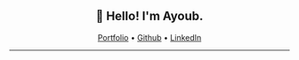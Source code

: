 <h2 align="center">👋 Hello! I'm Ayoub.</h2>
<p align="center">
  <a href="https://ayoubezzini.github.io">Portfolio</a> •
  <a href="https://github.com/ayoubezzini">Github</a> •
  <a href="https://linkedin.com/in/ayoubezzini">LinkedIn</a>
</p>

-------
